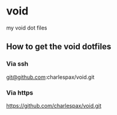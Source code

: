 # void
my void dot files

## How to get the void dotfiles

### Via ssh
git@github.com:charlespax/void.git

### Via https
https://github.com/charlespax/void.git
